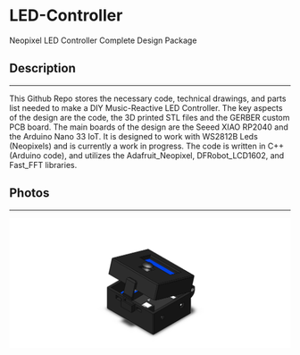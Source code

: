 # LED-Controller
 Neopixel LED Controller Complete Design Package

## Description
---
 This Github Repo stores the necessary code, technical drawings, and parts list needed to make a DIY Music-Reactive LED Controller. The key aspects of the design are the code, the 3D printed STL files and the GERBER custom PCB board. The main boards of the design are the Seeed XIAO RP2040 and the Arduino Nano 33 IoT. It is designed to work with WS2812B Leds (Neopixels) and is currently a work in progress. The code is written in C++ (Arduino code), and utilizes the Adafruit_Neopixel, DFRobot_LCD1602, and Fast_FFT libraries. 

 ## Photos
 ---
 ![alt text](https://github.com/JohnWom/LED-Controller/blob/main/Physicals/Photos/Isometric.PNG?raw=true)
